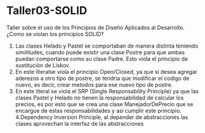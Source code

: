 # Taller03-SOLID
Taller sobre el uso de los Principios de Diseño Aplicados al Desarrollo.
¿Como se violan los principios SOLID?<br>
1. Las clases Helado y Pastel se comportaban de manera distinta teniendo similitudes, cuando puede existir una clase Postre para que ambas puedan comportarse como su clase Padre. Esto viola el principio de sustitución de Liskov.<br>
2. En este literalse viola el principio Open/Closed, ya que si desea agregar aderezos a otro tipo de postre, se tendria que modificar el codigo de nuevo, es decir, crear metodos para ese nuevo tipo de postre.
3. En este literal se viola el SRP (Single Responsability Principle) ya que las clases Pastel y Helado no tienen la responsabilidad de calcular los precios, es por esto que se crea una clase ManejadorDePrecio que se encargue de estas responsabilidades y asi cumplir este principio.
4.Dependency Inversion Principle, al depender de abstracciones las clases aprovechan la interfaz de las abstracciones

